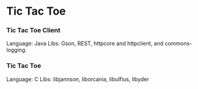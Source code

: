 # Tic Tac Toe

### Tic Tac Toe Client
Language: Java
Libs: Gson, REST, httpcore and httpclient, and commons-logging.

### Tic Tac Toe
Language: C
Libs: libjannson, liborcania, libulfius, libyder
